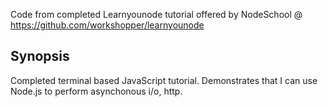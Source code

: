 Code from completed Learnyounode tutorial offered by NodeSchool @ 
https://github.com/workshopper/learnyounode

## Synopsis

Completed terminal based JavaScript tutorial.  Demonstrates that I can use Node.js to perform asynchonous i/o, http.

